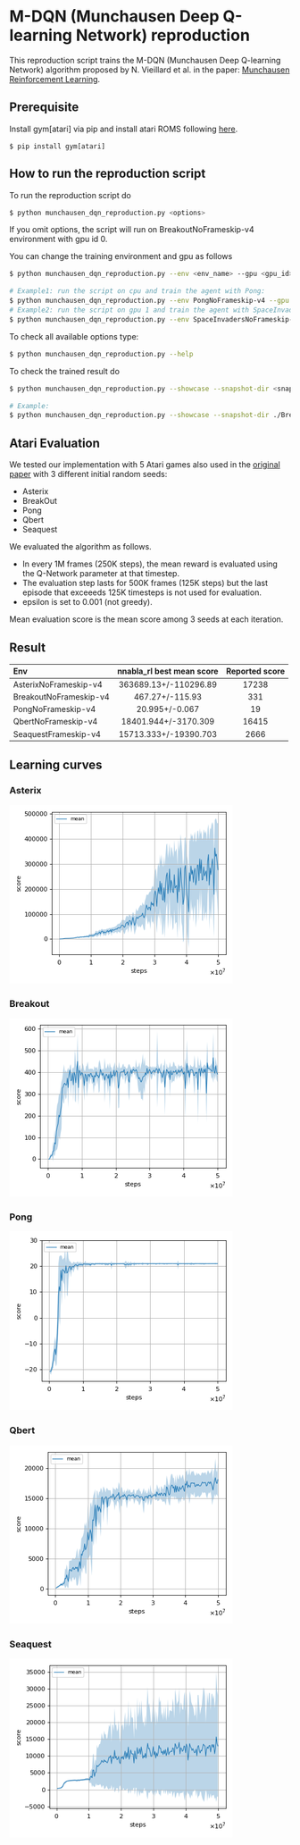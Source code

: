 # M-DQN (Munchausen Deep Q-learning Network) reproduction

This reproduction script trains the M-DQN (Munchausen Deep Q-learning Network) algorithm proposed by N. Vieillard et al. in the paper: [Munchausen Reinforcement Learning](https://arxiv.org/pdf/1806.06923.pdf).

## Prerequisite

Install gym[atari] via pip and install atari ROMS following [here](https://github.com/mgbellemare/Arcade-Learning-Environment/tree/master/examples/python-rom-package).

```
$ pip install gym[atari]
```

## How to run the reproduction script

To run the reproduction script do

```sh
$ python munchausen_dqn_reproduction.py <options>
```

If you omit options, the script will run on BreakoutNoFrameskip-v4 environment with gpu id 0.

You can change the training environment and gpu as follows

```sh
$ python munchausen_dqn_reproduction.py --env <env_name> --gpu <gpu_id>
```

```sh
# Example1: run the script on cpu and train the agent with Pong:
$ python munchausen_dqn_reproduction.py --env PongNoFrameskip-v4 --gpu -1
# Example2: run the script on gpu 1 and train the agent with SpaceInvaders:
$ python munchausen_dqn_reproduction.py --env SpaceInvadersNoFrameskip-v4 --gpu 1
```

To check all available options type:

```sh
$ python munchausen_dqn_reproduction.py --help
```

To check the trained result do

```sh
$ python munchausen_dqn_reproduction.py --showcase --snapshot-dir <snapshot_dir> --render
```

```sh
# Example:
$ python munchausen_dqn_reproduction.py --showcase --snapshot-dir ./BreakoutNoFrameskip-v4/seed-1/iteration-250000/ --render
```

## Atari Evaluation

We tested our implementation with 5 Atari games also used in the [original paper](https://proceedings.neurips.cc/paper/2020/file/2c6a0bae0f071cbbf0bb3d5b11d90a82-Paper.pdf) with 3 different initial random seeds:

- Asterix
- BreakOut
- Pong
- Qbert
- Seaquest

We evaluated the algorithm as follows.

 * In every 1M frames (250K steps), the mean reward is evaluated using the Q-Network parameter at that timestep.
 * The evaluation step lasts for 500K frames (125K steps) but the last episode that exceeeds 125K timesteps is not used for evaluation.
 * epsilon is set to 0.001 (not greedy).

Mean evaluation score is the mean score among 3 seeds at each iteration.

## Result

|Env|nnabla_rl best mean score|Reported score|
|:---|:---:|:---:|
|AsterixNoFrameskip-v4|363689.13+/-110296.89|17238|
|BreakoutNoFrameskip-v4|467.27+/-115.93|331|
|PongNoFrameskip-v4|20.995+/-0.067|19|
|QbertNoFrameskip-v4|18401.944+/-3170.309|16415|
|SeaquestFrameskip-v4|15713.333+/-19390.703|2666|

## Learning curves

### Asterix

![Asterix Result](./reproduction_results/AsterixNoFrameskip-v4_results/result.png)

### Breakout

![Breakout Result](./reproduction_results/BreakoutNoFrameskip-v4_results/result.png)

### Pong

![Pong Result](./reproduction_results/PongNoFrameskip-v4_results/result.png)

### Qbert

![Qbert Result](./reproduction_results/QbertNoFrameskip-v4_results/result.png)

### Seaquest

![Seaquest Result](./reproduction_results/SeaquestNoFrameskip-v4_results/result.png)